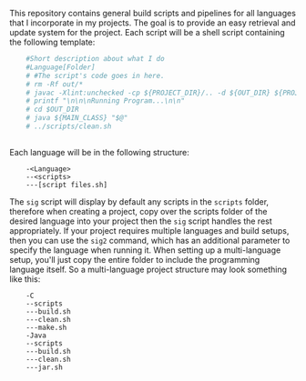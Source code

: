 This repository contains general build scripts and pipelines for all languages that I incorporate in my projects. The goal is to provide an easy retrieval and update system for the project. Each script will be a shell script containing the following template:
```bash
    #Short description about what I do
    #Language[Folder]
    # #The script's code goes in here.
    # rm -Rf out/*
    # javac -Xlint:unchecked -cp ${PROJECT_DIR}/.. -d ${OUT_DIR} ${PROJECT_DIR}/*.java
    # printf "\n\n\nRunning Program...\n\n"
    # cd $OUT_DIR
    # java ${MAIN_CLASS} "$@"
    # ../scripts/clean.sh
    
```
Each language will be in the following structure:
```
    -<Language>
    --<scripts>
    ---[script files.sh]
```

The `sig` script will display by default any scripts in the `scripts` folder, therefore when creating a project, copy over the scripts folder of the desired language into your project then the `sig` script handles the rest appropriately. If your project requires multiple languages and build setups, then you can use the `sig2` command, which has an additional parameter to specify the language when running it. When setting up a multi-language setup, you'll just copy the entire folder to include the programming language itself. So a multi-language project structure may look something like this:
```
    -C
    --scripts
    ---build.sh
    ---clean.sh
    ---make.sh
    -Java
    --scripts
    ---build.sh
    ---clean.sh
    ---jar.sh
```
